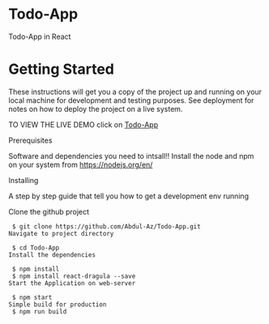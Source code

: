 # Todo-App
Todo-App in React
# Getting Started
These instructions will get you a copy of the project up and running on your local machine for development and testing purposes. See deployment for notes on how to deploy the project on a live system.

 TO VIEW THE LIVE DEMO click on [Todo-App](https://todo-app-az.firebaseapp.com/)
 
Prerequisites

Software and dependencies you need to intsall!!
Install the node and npm on your system from https://nodejs.org/en/

Installing

A step by step guide that tell you how to get a development env running

Clone the github project
```
 $ git clone https://github.com/Abdul-Az/Todo-App.git
Navigate to project directory

 $ cd Todo-App
Install the dependencies

 $ npm install 
 $ npm install react-dragula --save
Start the Application on web-server

 $ npm start 
Simple build for production
 $ npm run build 
```